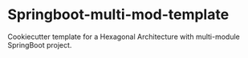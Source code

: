 # Springboot-multi-mod-template
Cookiecutter template for a Hexagonal Architecture with multi-module SpringBoot project.
